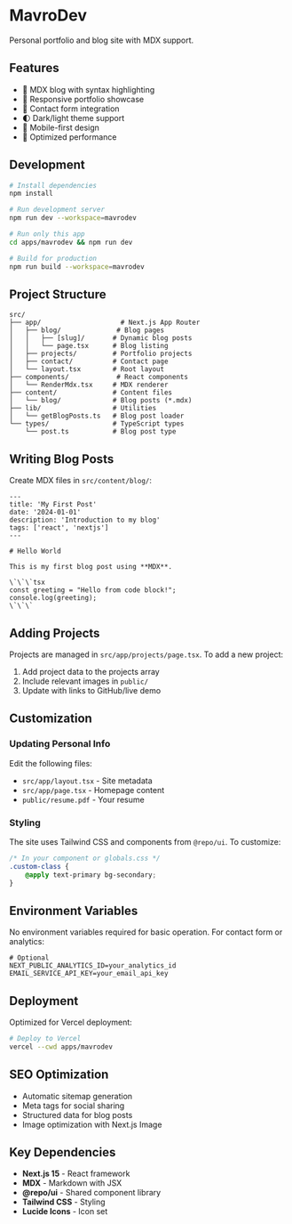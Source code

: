 # MavroDev

Personal portfolio and blog site with MDX support.

## Features

- 📝 MDX blog with syntax highlighting
- 🎨 Responsive portfolio showcase
- 📧 Contact form integration
- 🌓 Dark/light theme support
- 📱 Mobile-first design
- 🚀 Optimized performance

## Development

```bash
# Install dependencies
npm install

# Run development server
npm run dev --workspace=mavrodev

# Run only this app
cd apps/mavrodev && npm run dev

# Build for production
npm run build --workspace=mavrodev
```

## Project Structure

```
src/
├── app/                    # Next.js App Router
│   ├── blog/              # Blog pages
│   │   ├── [slug]/       # Dynamic blog posts
│   │   └── page.tsx      # Blog listing
│   ├── projects/         # Portfolio projects
│   ├── contact/          # Contact page
│   └── layout.tsx        # Root layout
├── components/            # React components
│   └── RenderMdx.tsx     # MDX renderer
├── content/              # Content files
│   └── blog/             # Blog posts (*.mdx)
├── lib/                  # Utilities
│   └── getBlogPosts.ts   # Blog post loader
└── types/                # TypeScript types
    └── post.ts           # Blog post type
```

## Writing Blog Posts

Create MDX files in `src/content/blog/`:

```mdx
---
title: 'My First Post'
date: '2024-01-01'
description: 'Introduction to my blog'
tags: ['react', 'nextjs']
---

# Hello World

This is my first blog post using **MDX**.

\`\`\`tsx
const greeting = "Hello from code block!";
console.log(greeting);
\`\`\`
```

## Adding Projects

Projects are managed in `src/app/projects/page.tsx`. To add a new project:

1. Add project data to the projects array
2. Include relevant images in `public/`
3. Update with links to GitHub/live demo

## Customization

### Updating Personal Info

Edit the following files:

- `src/app/layout.tsx` - Site metadata
- `src/app/page.tsx` - Homepage content
- `public/resume.pdf` - Your resume

### Styling

The site uses Tailwind CSS and components from `@repo/ui`. To customize:

```css
/* In your component or globals.css */
.custom-class {
    @apply text-primary bg-secondary;
}
```

## Environment Variables

No environment variables required for basic operation. For contact form or analytics:

```env
# Optional
NEXT_PUBLIC_ANALYTICS_ID=your_analytics_id
EMAIL_SERVICE_API_KEY=your_email_api_key
```

## Deployment

Optimized for Vercel deployment:

```bash
# Deploy to Vercel
vercel --cwd apps/mavrodev
```

## SEO Optimization

- Automatic sitemap generation
- Meta tags for social sharing
- Structured data for blog posts
- Image optimization with Next.js Image

## Key Dependencies

- **Next.js 15** - React framework
- **MDX** - Markdown with JSX
- **@repo/ui** - Shared component library
- **Tailwind CSS** - Styling
- **Lucide Icons** - Icon set
